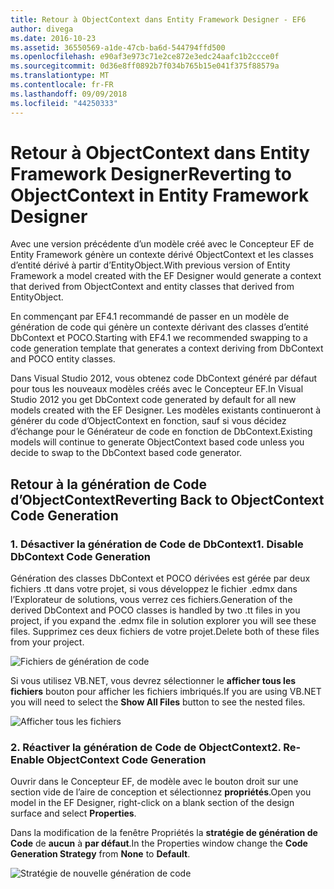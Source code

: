 ```yaml
---
title: Retour à ObjectContext dans Entity Framework Designer - EF6
author: divega
ms.date: 2016-10-23
ms.assetid: 36550569-a1de-47cb-ba6d-544794ffd500
ms.openlocfilehash: e90af3e973c71e2ce872e3edc24aafc1b2ccce0f
ms.sourcegitcommit: 0d36e8ff0892b7f034b765b15e041f375f88579a
ms.translationtype: MT
ms.contentlocale: fr-FR
ms.lasthandoff: 09/09/2018
ms.locfileid: "44250333"
---
```

# <a name="reverting-to-objectcontext-in-entity-framework-designer"></a><span data-ttu-id="9ac76-102">Retour à ObjectContext dans Entity Framework Designer</span><span class="sxs-lookup"><span data-stu-id="9ac76-102">Reverting to ObjectContext in Entity Framework Designer</span></span>
<span data-ttu-id="9ac76-103">Avec une version précédente d’un modèle créé avec le Concepteur EF de Entity Framework génère un contexte dérivé ObjectContext et les classes d’entité dérivé à partir d’EntityObject.</span><span class="sxs-lookup"><span data-stu-id="9ac76-103">With previous version of Entity Framework a model created with the EF Designer would generate a context that derived from ObjectContext and entity classes that derived from EntityObject.</span></span>

<span data-ttu-id="9ac76-104">En commençant par EF4.1 recommandé de passer en un modèle de génération de code qui génère un contexte dérivant des classes d’entité DbContext et POCO.</span><span class="sxs-lookup"><span data-stu-id="9ac76-104">Starting with EF4.1 we recommended swapping to a code generation template that generates a context deriving from DbContext and POCO entity classes.</span></span>

<span data-ttu-id="9ac76-105">Dans Visual Studio 2012, vous obtenez code DbContext généré par défaut pour tous les nouveaux modèles créés avec le Concepteur EF.</span><span class="sxs-lookup"><span data-stu-id="9ac76-105">In Visual Studio 2012 you get DbContext code generated by default for all new models created with the EF Designer.</span></span> <span data-ttu-id="9ac76-106">Les modèles existants continueront à générer du code d’ObjectContext en fonction, sauf si vous décidez d’échange pour le Générateur de code en fonction de DbContext.</span><span class="sxs-lookup"><span data-stu-id="9ac76-106">Existing models will continue to generate ObjectContext based code unless you decide to swap to the DbContext based code generator.</span></span>

## <a name="reverting-back-to-objectcontext-code-generation"></a><span data-ttu-id="9ac76-107">Retour à la génération de Code d’ObjectContext</span><span class="sxs-lookup"><span data-stu-id="9ac76-107">Reverting Back to ObjectContext Code Generation</span></span>

### <a name="1-disable-dbcontext-code-generation"></a><span data-ttu-id="9ac76-108">1. Désactiver la génération de Code de DbContext</span><span class="sxs-lookup"><span data-stu-id="9ac76-108">1. Disable DbContext Code Generation</span></span>

<span data-ttu-id="9ac76-109">Génération des classes DbContext et POCO dérivées est gérée par deux fichiers .tt dans votre projet, si vous développez le fichier .edmx dans l’Explorateur de solutions, vous verrez ces fichiers.</span><span class="sxs-lookup"><span data-stu-id="9ac76-109">Generation of the derived DbContext and POCO classes is handled by two .tt files in you project, if you expand the .edmx file in solution explorer you will see these files.</span></span> <span data-ttu-id="9ac76-110">Supprimez ces deux fichiers de votre projet.</span><span class="sxs-lookup"><span data-stu-id="9ac76-110">Delete both of these files from your project.</span></span>

![Fichiers de génération de code](~/ef6/media/codegenfiles.png)

<span data-ttu-id="9ac76-112">Si vous utilisez VB.NET, vous devrez sélectionner le **afficher tous les fichiers** bouton pour afficher les fichiers imbriqués.</span><span class="sxs-lookup"><span data-stu-id="9ac76-112">If you are using VB.NET you will need to select the **Show All Files** button to see the nested files.</span></span>

![Afficher tous les fichiers](~/ef6/media/showallfiles.png)

### <a name="2-re-enable-objectcontext-code-generation"></a><span data-ttu-id="9ac76-114">2. Réactiver la génération de Code de ObjectContext</span><span class="sxs-lookup"><span data-stu-id="9ac76-114">2. Re-Enable ObjectContext Code Generation</span></span>

<span data-ttu-id="9ac76-115">Ouvrir dans le Concepteur EF, de modèle avec le bouton droit sur une section vide de l’aire de conception et sélectionnez **propriétés**.</span><span class="sxs-lookup"><span data-stu-id="9ac76-115">Open you model in the EF Designer, right-click on a blank section of the design surface and select **Properties**.</span></span>

<span data-ttu-id="9ac76-116">Dans la modification de la fenêtre Propriétés la **stratégie de génération de Code** de **aucun** à **par défaut**.</span><span class="sxs-lookup"><span data-stu-id="9ac76-116">In the Properties window change the **Code Generation Strategy** from **None** to **Default**.</span></span>

![Stratégie de nouvelle génération de code](~/ef6/media/codegenstrategy.png)
